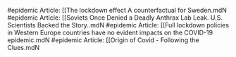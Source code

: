 #epidemic
Article: [[The lockdown effect A counterfactual for Sweden.mdN
#epidemic
Article: [[Soviets Once Denied a Deadly Anthrax Lab Leak. U.S. Scientists Backed the Story..mdN
#epidemic
Article: [[Full lockdown policies in Western Europe countries have no evident impacts on the COVID-19 epidemic.mdN
#epidemic
Article: [[Origin of Covid - Following the Clues.mdN
